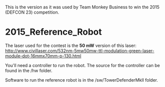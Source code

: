 This is the version as it was used by Team Monkey Business to win the 2015 (DEFCON 23) competition.



2015_Reference_Robot
====================


The laser used for the contest is the **50 mW** version of this laser: http://www.civillaser.com/532nm-5mw50mw-ttl-modulation-green-laser-module-dot-16mmx70mm-p-130.html

You'll need a controller to run the robot. The source for the controller can be found in the /hw folder.

Software to run the reference robot is in the /sw/TowerDefenderMkII folder.
